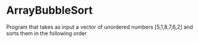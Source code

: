 # ArrayBubbleSort
 Program that takes as input a vector of unordered numbers [5,1,8,7,6,2] and sorts them in the following order
